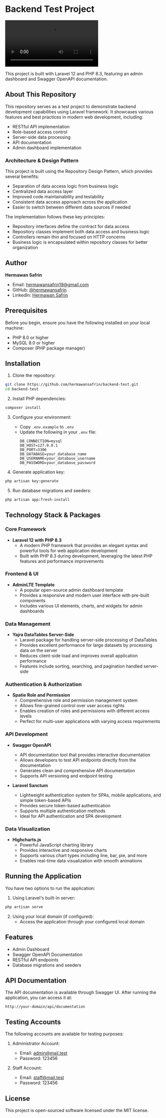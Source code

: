 # Backend Test Project

![Demo Video](./simple-demo-app-test.mp4)

This project is built with Laravel 12 and PHP 8.3, featuring an admin dashboard and Swagger OpenAPI documentation.

## About This Repository

This repository serves as a test project to demonstrate backend development capabilities using Laravel framework. It showcases various features and best practices in modern web development, including:
- RESTful API implementation
- Role-based access control
- Server-side data processing
- API documentation
- Admin dashboard implementation

### Architecture & Design Pattern

This project is built using the Repository Design Pattern, which provides several benefits:
- Separation of data access logic from business logic
- Centralized data access layer
- Improved code maintainability and testability
- Consistent data access approach across the application
- Easier to switch between different data sources if needed

The implementation follows these key principles:
- Repository interfaces define the contract for data access
- Repository classes implement both data access and business logic
- Controllers remain thin and focused on HTTP concerns
- Business logic is encapsulated within repository classes for better organization

## Author

**Hermawan Safrin**
- Email: hermawansafrin19@gmail.com
- GitHub: [@hermawansafrin](https://github.com/hermawansafrin/backend-test)
- LinkedIn: [Hermawan Safrin](https://www.linkedin.com/in/hermawan-safrin-2b511b1a6/)

## Prerequisites

Before you begin, ensure you have the following installed on your local machine:
- PHP 8.0 or higher
- MySQL 8.0 or higher
- Composer (PHP package manager)

## Installation

1. Clone the repository:
```bash
git clone https://github.com/hermawansafrin/backend-test.git
cd backend-test
```

2. Install PHP dependencies:
```bash
composer install
```

3. Configure your environment:
   - Copy `.env.example` to `.env`
   - Update the following in your `.env` file:
     ```
     DB_CONNECTION=mysql
     DB_HOST=127.0.0.1
     DB_PORT=3306
     DB_DATABASE=your_database_name
     DB_USERNAME=your_database_username
     DB_PASSWORD=your_database_password
     ```

4. Generate application key:
```bash
php artisan key:generate
```

5. Run database migrations and seeders:
```bash
php artisan app:fresh-install
```

## Technology Stack & Packages

### Core Framework
- **Laravel 12 with PHP 8.3**
  - A modern PHP framework that provides an elegant syntax and powerful tools for web application development
  - Built with PHP 8.3 during development, leveraging the latest PHP features and performance improvements

### Frontend & UI
- **AdminLTE Template**
  - A popular open-source admin dashboard template
  - Provides a responsive and modern user interface with pre-built components
  - Includes various UI elements, charts, and widgets for admin dashboards

### Data Management
- **Yajra DataTables Server-Side**
  - Laravel package for handling server-side processing of DataTables
  - Provides excellent performance for large datasets by processing data on the server
  - Reduces client-side load and improves overall application performance
  - Features include sorting, searching, and pagination handled server-side

### Authentication & Authorization
- **Spatie Role and Permission**
  - Comprehensive role and permission management system
  - Allows fine-grained control over user access rights
  - Enables creation of roles and permissions with different access levels
  - Perfect for multi-user applications with varying access requirements

### API Development
- **Swagger OpenAPI**
  - API documentation tool that provides interactive documentation
  - Allows developers to test API endpoints directly from the documentation
  - Generates clean and comprehensive API documentation
  - Supports API versioning and endpoint testing

- **Laravel Sanctum**
  - Lightweight authentication system for SPAs, mobile applications, and simple token-based APIs
  - Provides secure token-based authentication
  - Supports multiple authentication methods
  - Ideal for API authentication and SPA development

### Data Visualization
- **Highcharts.js**
  - Powerful JavaScript charting library
  - Provides interactive and responsive charts
  - Supports various chart types including line, bar, pie, and more
  - Enables real-time data visualization with smooth animations

## Running the Application

You have two options to run the application:

1. Using Laravel's built-in server:
```bash
php artisan serve
```

2. Using your local domain (if configured):
   - Access the application through your configured local domain

## Features

- Admin Dashboard
- Swagger OpenAPI Documentation
- RESTful API endpoints
- Database migrations and seeders

## API Documentation

The API documentation is available through Swagger UI. After running the application, you can access it at:
```
http://your-domain/api/documentation
```

## Testing Accounts

The following accounts are available for testing purposes:

1. Administrator Account:
   - Email: admin@mail.test
   - Password: 123456

2. Staff Account:
   - Email: staff@mail.test
   - Password: 123456

## License

This project is open-sourced software licensed under the MIT license.
